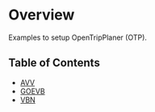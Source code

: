 # Overview
Examples to setup OpenTripPlaner (OTP).

## Table of Contents
* [AVV](avv.md)
* [GOEVB](goevb.md)
* [VBN](vbn.md)
